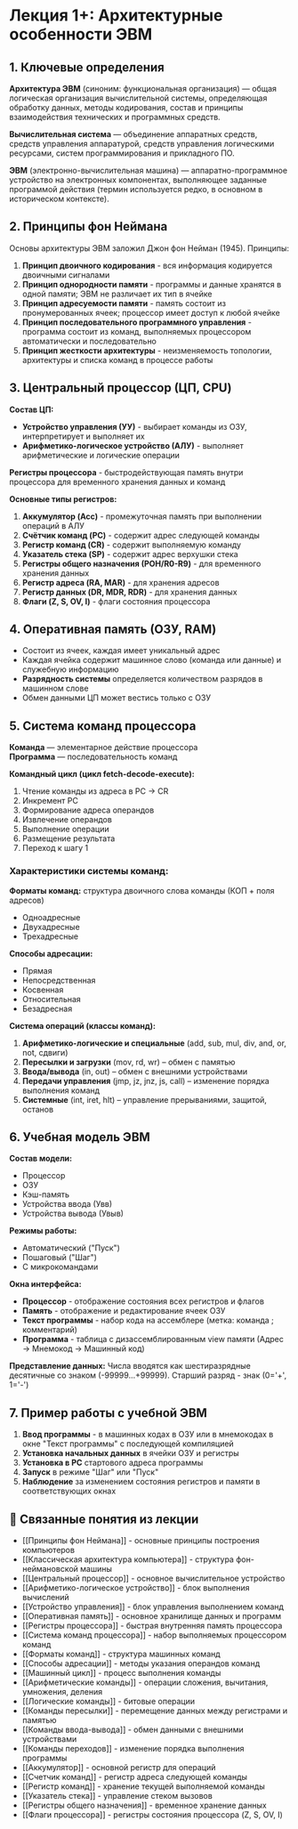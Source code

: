 
# Лекция 1+: Архитектурные особенности ЭВМ

## 1. Ключевые определения

**Архитектура ЭВМ** (синоним: функциональная организация) — общая логическая организация вычислительной системы, определяющая обработку данных, методы кодирования, состав и принципы взаимодействия технических и программных средств.

**Вычислительная система** — объединение аппаратных средств, средств управления аппаратурой, средств управления логическими ресурсами, систем программирования и прикладного ПО.

**ЭВМ** (электронно-вычислительная машина) — аппаратно-программное устройство на электронных компонентах, выполняющее заданные программой действия (термин используется редко, в основном в историческом контексте).

## 2. Принципы фон Неймана

Основы архитектуры ЭВМ заложил Джон фон Нейман (1945). Принципы:

1.  **Принцип двоичного кодирования** - вся информация кодируется двоичными сигналами
2.  **Принцип однородности памяти** - программы и данные хранятся в одной памяти; ЭВМ не различает их тип в ячейке
3.  **Принцип адресуемости памяти** - память состоит из пронумерованных ячеек; процессор имеет доступ к любой ячейке
4.  **Принцип последовательного программного управления** - программа состоит из команд, выполняемых процессором автоматически и последовательно
5.  **Принцип жесткости архитектуры** - неизменяемость топологии, архитектуры и списка команд в процессе работы

## 3. Центральный процессор (ЦП, CPU)

**Состав ЦП:**
- **Устройство управления (УУ)** - выбирает команды из ОЗУ, интерпретирует и выполняет их
- **Арифметико-логическое устройство (АЛУ)** - выполняет арифметические и логические операции

**Регистры процессора** - быстродействующая память внутри процессора для временного хранения данных и команд

**Основные типы регистров:**
1.  **Аккумулятор (Acc)** - промежуточная память при выполнении операций в АЛУ
2.  **Счётчик команд (PC)** - содержит адрес следующей команды
3.  **Регистр команд (CR)** - содержит выполняемую команду
4.  **Указатель стека (SP)** - содержит адрес верхушки стека
5.  **Регистры общего назначения (РОН/R0-R9)** - для временного хранения данных
6.  **Регистр адреса (RA, MAR)** - для хранения адресов
7.  **Регистр данных (DR, MDR, RDR)** - для хранения данных
8.  **Флаги (Z, S, OV, I)** - флаги состояния процессора

## 4. Оперативная память (ОЗУ, RAM)

- Состоит из ячеек, каждая имеет уникальный адрес
- Каждая ячейка содержит машинное слово (команда или данные) и служебную информацию
- **Разрядность системы** определяется количеством разрядов в машинном слове
- Обмен данными ЦП может вестись только с ОЗУ

## 5. Система команд процессора

**Команда** — элементарное действие процессора  
**Программа** — последовательность команд

**Командный цикл (цикл fetch-decode-execute):**
1.  Чтение команды из адреса в PC → CR
2.  Инкремент PC
3.  Формирование адреса операндов
4.  Извлечение операндов
5.  Выполнение операции
6.  Размещение результата
7.  Переход к шагу 1

### Характеристики системы команд:

**Форматы команд:** структура двоичного слова команды (КОП + поля адресов)
- Одноадресные
- Двухадресные  
- Трехадресные

**Способы адресации:**
- Прямая
- Непосредственная
- Косвенная
- Относительная
- Безадресная

**Система операций (классы команд):**
1.  **Арифметико-логические и специальные** (add, sub, mul, div, and, or, not, сдвиги)
2.  **Пересылки и загрузки** (mov, rd, wr) – обмен с памятью
3.  **Ввода/вывода** (in, out) – обмен с внешними устройствами
4.  **Передачи управления** (jmp, jz, jnz, js, call) – изменение порядка выполнения команд
5.  **Системные** (int, iret, hlt) – управление прерываниями, защитой, останов

## 6. Учебная модель ЭВМ

**Состав модели:**
- Процессор
- ОЗУ
- Кэш-память
- Устройства ввода (Увв)
- Устройства вывода (Увыв)

**Режимы работы:**
- Автоматический ("Пуск")
- Пошаговый ("Шаг")
- С микрокомандами

**Окна интерфейса:**
- **Процессор** - отображение состояния всех регистров и флагов
- **Память** - отображение и редактирование ячеек ОЗУ
- **Текст программы** - набор кода на ассемблере (метка: команда ; комментарий)
- **Программа** - таблица с дизассемблированным view памяти (Адрес → Мнемокод → Машинный код)

**Представление данных:** Числа вводятся как шестиразрядные десятичные со знаком (-99999...+99999). Старший разряд - знак (0='+', 1='-')

## 7. Пример работы с учебной ЭВМ

1.  **Ввод программы** - в машинных кодах в ОЗУ или в мнемокодах в окне "Текст программы" с последующей компиляцией
2.  **Установка начальных данных** в ячейки ОЗУ и регистры
3.  **Установка в PC** стартового адреса программы
4.  **Запуск** в режиме "Шаг" или "Пуск"
5.  **Наблюдение** за изменением состояния регистров и памяти в соответствующих окнах

## 🔗 Связанные понятия из лекции

- [[Принципы фон Неймана]] - основные принципы построения компьютеров
- [[Классическая архитектура компьютера]] - структура фон-неймановской машины
- [[Центральный процессор]] - основное вычислительное устройство
- [[Арифметико-логическое устройство]] - блок выполнения вычислений
- [[Устройство управления]] - блок управления выполнением команд
- [[Оперативная память]] - основное хранилище данных и программ
- [[Регистры процессора]] - быстрая внутренняя память процессора
- [[Система команд процессора]] - набор выполняемых процессором команд
- [[Форматы команд]] - структура машинных команд
- [[Способы адресации]] - методы указания операндов команд
- [[Машинный цикл]] - процесс выполнения команды
- [[Арифметические команды]] - операции сложения, вычитания, умножения, деления
- [[Логические команды]] - битовые операции
- [[Команды пересылки]] - перемещение данных между регистрами и памятью
- [[Команды ввода-вывода]] - обмен данными с внешними устройствами
- [[Команды переходов]] - изменение порядка выполнения программы
- [[Аккумулятор]] - основной регистр для операций
- [[Счетчик команд]] - регистр адреса следующей команды
- [[Регистр команд]] - хранение текущей выполняемой команды
- [[Указатель стека]] - управление стеком вызовов
- [[Регистры общего назначения]] - временное хранение данных
- [[Флаги процессора]] - регистры состояния процессора (Z, S, OV, I)
